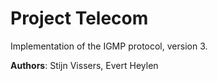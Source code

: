 
# Project Telecom

Implementation of the IGMP protocol, version 3.

**Authors**: Stijn Vissers, Evert Heylen
